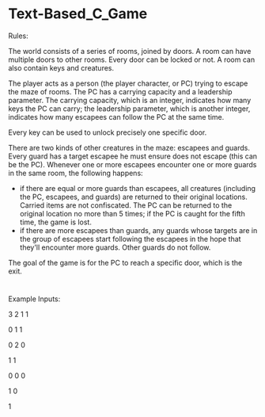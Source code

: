 # Text-Based_C_Game

Rules:

The world consists of a series of rooms, joined by doors. A room can have multiple doors to other rooms. Every door can be locked or not. A room can also contain keys and creatures.

The player acts as a person (the player character, or PC) trying to escape the maze of rooms. The PC has a carrying capacity and a leadership parameter. The carrying capacity, which is an integer, indicates how many keys the PC can carry; the leadership parameter, which is another integer, indicates how many escapees can follow the PC at the same time.

Every key can be used to unlock precisely one specific door.

There are two kinds of other creatures in the maze: escapees and guards. Every guard has a target escapee he must ensure does not escape (this can be the PC). Whenever one or more escapees encounter one or more guards in the same room, the following happens:
- if there are equal or more guards than escapees, all creatures (including the PC, escapees, and guards) are returned to their original locations. Carried items are not confiscated. The PC can be returned to the original location no more than 5 times; if the PC is caught for the fifth time, the game is lost.
- if there are more escapees than guards, any guards whose targets are in the group of escapees start following the escapees in the hope that they'll encounter more guards. Other guards do not follow.

The goal of the game is for the PC to reach a specific door, which is the exit.

#
Example Inputs:

3 2 1 1

0 1 1

0 2 0

1 1

0 0 0

1 0

1
